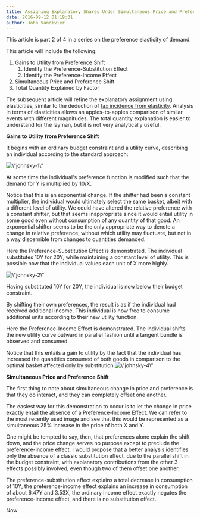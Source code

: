 ```yaml
---
title: Assigning Explanatory Shares Under Simultaneous Price and Preference Shifts
date: 2016-09-12 01:19:31
author: John Vandivier
---
```




This article is part 2 of 4 in a series on the preference elasticity of demand.

This article will include the following:
<ol>
 	<li>Gains to Utility from Preference Shift
<ol>
 	<li>Identify the Preference-Substitution Effect</li>
 	<li>Identify the Preference-Income Effect</li>
</ol>
</li>
 	<li>Simultaneous Price and Preference Shift</li>
 	<li>Total Quantity Explained by Factor</li>
</ol>
The subsequent article will refine the explanatory assignment using elasticities, similar to the deduction of <a href=\"https://en.wikipedia.org/wiki/Tax_incidence#Graphical_analysis\">tax incidence from elasticity</a>. Analysis in terms of elasticities allows an apples-to-apples comparison of similar events with different magnitudes. The total quantity explanation is easier to understand for the layman, but it is not very analytically useful.
<p style=\"text-align: center;\"><strong>Gains to Utility from Preference Shift</strong></p>
<p style=\"text-align: left;\">It begins with an ordinary budget constraint and a utility curve, describing an individual according to the standard approach:</p>
<p style=\"text-align: left;\"><img class=\"aligncenter wp-image-5757 size-large\" src=\"http://www.afterecon.com/wp-content/uploads/2016/09/johnsky-1-1024x680.png\" alt=\"johnsky-1\" width=\"605\" height=\"402\" /></p>
<p style=\"text-align: left;\">At some time the individual's preference function is modified such that the demand for Y is multiplied by 10/X.</p>
<p style=\"text-align: left;\">Notice that this is an exponential change. If the shifter had been a constant multiplier, the individual would ultimately select the same basket, albeit with a different level of utility. We could have altered the relative preference with a constant shifter, but that seems inappropriate since it would entail utility in some good even without consumption of any quantity of that good. An exponential shifter seems to be the only appropriate way to denote a change in relative preference, without which utility may fluctuate, but not in a way discernible from changes to quantities demanded.</p>
<p style=\"text-align: left;\">Here the Preference-Substitution Effect is demonstrated. The individual substitutes 10Y for 20Y, while maintaining a constant level of utility. This is possible now that the individual values each unit of X more highly.</p>
<p style=\"text-align: left;\"><img class=\"aligncenter wp-image-5758 size-large\" src=\"http://www.afterecon.com/wp-content/uploads/2016/09/johnsky-2-1024x689.png\" alt=\"johnsky-2\" width=\"605\" height=\"407\" /></p>
<p style=\"text-align: left;\">Having substituted 10Y for 20Y, the individual is now below their budget constraint.</p>
<p style=\"text-align: left;\">By shifting their own preferences, the result is as if the individual had received additional income. This individual is now free to consume additional units according to their new utility function.</p>
<p style=\"text-align: left;\">Here the Preference-Income Effect is demonstrated. The individual shifts the new utility curve outward in parallel fashion until a tangent bundle is observed and consumed.</p>
<p style=\"text-align: left;\">Notice that this entails a gain to utility by the fact that the individual has increased the quantities consumed of both goods in comparison to the optimal basket affected only by substitution.<img class=\"aligncenter wp-image-5756 size-large\" src=\"http://www.afterecon.com/wp-content/uploads/2016/09/johnsky-4-1024x672.png\" alt=\"johnsky-4\" width=\"605\" height=\"397\" /></p>
<p style=\"text-align: center;\"><strong>Simultaneous Price and Preference Shift</strong></p>
<p style=\"text-align: left;\">The first thing to note about simultaneous change in price and preference is that they do interact, and they can completely offset one another.</p>
<p style=\"text-align: left;\">The easiest way for this demonstration to occur is to let the change in price exactly entail the absence of a Preference-Income Effect. We can refer to the most recently used image and see that this would be represented as a simultaneous 25% increase in the price of both X and Y.</p>
<p style=\"text-align: left;\">One might be tempted to say, then, that preferences alone explain the shift down, and the price change serves no purpose except to preclude the preference-income effect. I would propose that a better analysis identifies only the absence of a classic substitution effect, due to the parallel shift in the budget constraint, with explanatory contributions from the other 3 effects possibly involved, even though two of them offset one another.</p>
<p style=\"text-align: left;\">The preference-substitution effect explains a total decrease in consumption of 10Y, the preference-income effect explains an increase in consumption of about 6.47Y and 3.53X, the ordinary income effect exactly negates the preference-income effect, and there is no substitution effect.</p>
<p style=\"text-align: left;\">Now</p>